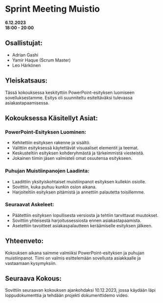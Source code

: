 # Sprint Meeting Muistio
**6.12.2023**  
**18:00 - 20:00**

## Osallistujat:
- Adrian Gashi
- Yamir Haque (Scrum Master)
- Leo Härkönen

## Yleiskatsaus:
Tässä kokouksessa keskityttiin PowerPoint-esityksen luomiseen sovelluksestamme. Esitys oli suunniteltu esiteltäväksi tulevassa asiakastapaamisessa.

## Kokouksessa Käsitellyt Asiat:

### PowerPoint-Esityksen Luominen:
- Kehitettiin esityksen rakenne ja sisältö.
- Valittiin esityksessä käytettävät visuaaliset elementit ja teemat.
- Keskusteltiin esityksen kohderyhmästä ja tärkeimmistä viesteistä.
- Jokainen tiimin jäsen valmisteli omat osuutensa esitykseen.

### Puhujan Muistiinpanojen Laadinta:
- Laadittiin yksityiskohtaiset muistiinpanot esityksen kullekin osiolle.
- Sovittiin, kuka puhuu kunkin osion aikana.
- Harjoiteltiin esityksen pitämistä ja annettiin palautetta toisillemme.

### Seuraavat Askeleet:
- Päätettiin esityksen lopullisesta versiosta ja tehtiin tarvittavat muutokset.
- Sovittiin yhteisestä harjoitussessiosta ennen asiakastapaamista.
- Asetettiin tavoitteet asiakaspalautteen keräämiselle esityksen jälkeen.

## Yhteenveto:
Kokouksen aikana saimme valmiiksi PowerPoint-esityksen ja puhujan muistiinpanot. Tiimi on valmis esittelemään sovellusta asiakkaalle ja vastaamaan kysymyksiin.

## Seuraava Kokous:
Sovittiin seuraavan kokouksen ajankohdaksi 10.12.2023, jossa käydään läpi loppudokumenttia  ja tehdään projekti dokumenttidemo video.
